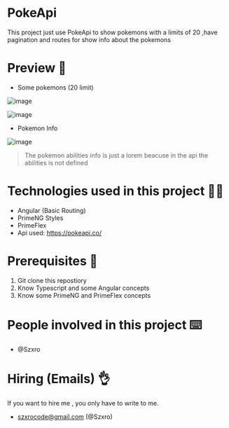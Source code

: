 # PokeApi

This project just use PokeApi to show pokemons with a limits of 20 ,have pagination and routes for show info about the pokemons

# Preview :eyes:

- Some pokemons (20 limit)

![image](https://user-images.githubusercontent.com/103012492/183431185-284123cf-62ef-4c73-afb2-ebc07db1ebbf.png)

![image](https://user-images.githubusercontent.com/103012492/183431954-1c400a38-741a-45f3-8885-339399ce7c86.png)


- Pokemon Info

![image](https://user-images.githubusercontent.com/103012492/183431390-6519fef9-fdd8-40c3-aa63-9189bb455c2b.png)

> The pokemon abilities info is just a lorem beacuse in the api the abilities is not defined

# Technologies used in this project 👨‍💻
* Angular (Basic Routing)
* PrimeNG Styles
* PrimeFlex
* Api used: https://pokeapi.co/

# Prerequisites 📑
1. Git clone this repostiory
2. Know Typescript and some Angular concepts
3. Know some PrimeNG and PrimeFlex concepts

# People involved in this project ⌨️
* @Szxro 

# Hiring (Emails) 👌
If you want to hire me , you only have to write to me.
- szxrocode@gmail.com (@Szxro)


